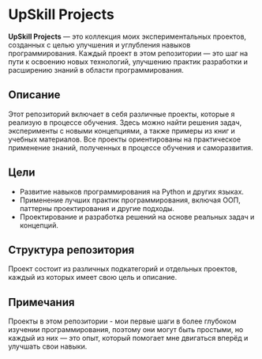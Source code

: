 # UpSkill Projects

**UpSkill Projects** — это коллекция моих экспериментальных проектов, созданных с целью улучшения и углубления навыков программирования. Каждый проект в этом репозитории — это шаг на пути к освоению новых технологий, улучшению практик разработки и расширению знаний в области программирования.

## Описание

Этот репозиторий включает в себя различные проекты, которые я реализую в процессе обучения. Здесь можно найти решения задач, эксперименты с новыми концепциями, а также примеры из книг и учебных материалов. Все проекты ориентированы на практическое применение знаний, полученных в процессе обучения и саморазвития.

## Цели

- Развитие навыков программирования на Python и других языках.
- Применение лучших практик программирования, включая ООП, паттерны проектирования и другие подходы.
- Проектирование и разработка решений на основе реальных задач и концепций.

## Структура репозитория

Проект состоит из различных подкатегорий и отдельных проектов, каждый из которых имеет свою цель и описание. 

## Примечания

Проекты в этом репозитории - мои первые шаги в более глубоком изучении программирования, поэтому они могут быть простыми, но каждый из них — это опыт, который помогает мне двигаться вперёд и улучшать свои навыки.

